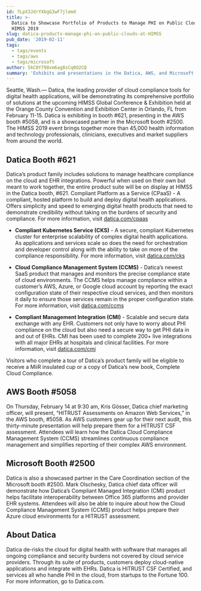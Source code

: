 ```yaml
---
id: 7LpX3JdrYXbgG3wF7jlemd
title: >-
  Datica to Showcase Portfolio of Products to Manage PHI on Public Clouds at
  HIMSS 2019
slug: datica-products-manage-phi-on-public-clouds-at-HIMSS
pub_date: '2019-02-11'
tags:
  - tags/events
  - tags/aws
  - tags/microsoft
author: 5kC0Y798vm6ag8sCq0O2CQ
summary: 'Exhibits and presentations in the Datica, AWS, and Microsoft booths. '
---
```

Seattle, Wash.— Datica, the leading provider of cloud compliance tools for digital health applications, will be demonstrating its comprehensive portfolio of solutions at the upcoming HIMSS Global Conference & Exhibition held at the Orange County Convention and Exhibition Center in Orlando, FL from February 11-15. Datica is exhibiting in booth #621, presenting in the AWS booth #5058, and is a showcased partner in the Microsoft booth #2500. The HIMSS 2019 event brings together more than 45,000 health information and technology professionals, clinicians, executives and market suppliers from around the world.

## Datica Booth #621

Datica’s product family includes solutions to manage healthcare compliance on the cloud and EHR integrations. Powerful when used on their own but meant to work together, the entire product suite will be on display at HIMSS in the Datica booth, #621.
Compliant Platform as a Service (CPaaS) - A compliant, hosted platform to build and deploy digital health applications. Offers simplicity and speed to emerging digital health products that need to demonstrate credibility without taking on the burdens of security and compliance. For more information, visit [datica.com/cpaas](https://datica.com/cpaas/)

- **Compliant Kubernetes Service (CKS)** - A secure, compliant Kubernetes cluster for enterprise scalability of complex digital health applications.  As applications and services scale so does the need for orchestration and developer control along with the ability to take on more of the compliance responsibility. For more information, visit [datica.com/cks](https://datica.com/cks/)

- **Cloud Compliance Management System (CCMS)** - Datica’s newest SaaS product that manages and monitors the precise compliance state of cloud environments. The CCMS helps manage compliance within a customer’s AWS, Azure, or Google cloud account by reporting the exact configuration state of their respective cloud services, and then monitors it daily to ensure those services remain in the proper configuration state. For more information, visit [datica.com/ccms](https://datica.com/ccms/)

- **Compliant Management Integration (CMI)** - Scalable and secure data exchange with any EHR. Customers not only have to worry about PHI compliance on the cloud but also need a secure way to get PHI data in and out of EHRs. CMI has been used to complete 200+ live integrations with all major EHRs at hospitals and clinical facilities. For more information, visit [datica.com/cmi](https://datica.com/cmi/)

Visitors who complete a tour of Datica’s product family will be eligible to receive a MiiR insulated cup or a copy of Datica’s new book, Complete Cloud Compliance.

## AWS Booth #5058

On Thursday, February 14 at 9:30 am, Kris Gösser, Datica chief marketing officer, will present, “HITRUST Assessments on Amazon Web Services,” in the AWS booth, #5058. As AWS customers gear up for their next audit, this thirty-minute presentation will help prepare them for a HITRUST CSF assessment. Attendees will learn how the Datica Cloud Compliance Management System (CCMS) streamlines continuous compliance management and simplifies reporting of their complex AWS environment.  

## Microsoft Booth #2500

Datica is also a showcased partner in the Care Coordination section of the Microsoft booth #2500. Mark Olschesky, Datica chief data officer will demonstrate how Datica’s Compliant Managed Integration (CMI) product helps facilitate interoperability between Office 365 platforms and provider EHR systems. Attendees will also be able to inquire about how the Cloud Compliance Management System (CCMS) product helps prepare their Azure cloud environments for a HITRUST assessment.

## About Datica

Datica de-risks the cloud for digital health with software that manages all ongoing compliance and security burdens not covered by cloud service providers. Through its suite of products, customers deploy cloud-native applications and integrate with EHRs. Datica is HITRUST CSF Certified, and services all who handle PHI in the cloud, from startups to the Fortune 100. For more information, go to Datica.com.


  
